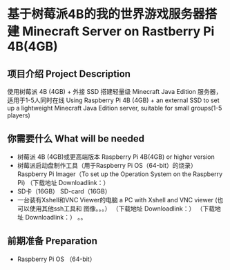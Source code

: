 # 基于树莓派4B的我的世界游戏服务器搭建 Minecraft Server on Rastberry Pi 4B(4GB)
## 项目介绍 Project Description
使用树莓派 4B (4GB) + 外接 SSD 搭建轻量级 Minecraft Java Edition 服务器， 适用于1-5人同时在线
Using Raspberry Pi 4B (4GB) + an external SSD to set up a lightweight Minecraft Java Edition server, suitable for small groups(1-5 players)
## 你需要什么 What will be needed
- 树莓派 4B (4GB)或更高端版本 Raspberry Pi 4B(4GB) or higher version
- 树莓派启动盘制作工具（用于Raspberry Pi OS（64-bit）的烧录） Raspberry Pi Imager（To set up the Operation System on the Raspberry Pi) （下载地址 Downloadlink：）
- SD卡（16GB） SD-card（16GB）
- 一台装有Xshell和VNC Viewer的电脑 a PC with Xshell and VNC viewer (也可以使用其他ssh工具和 图像。。。）
  （下载地址 Downloadlink：）
  （下载地址 Downloadlink：）
。。
## 前期准备 Preparation
- Raspberry Pi OS （64-bit）
